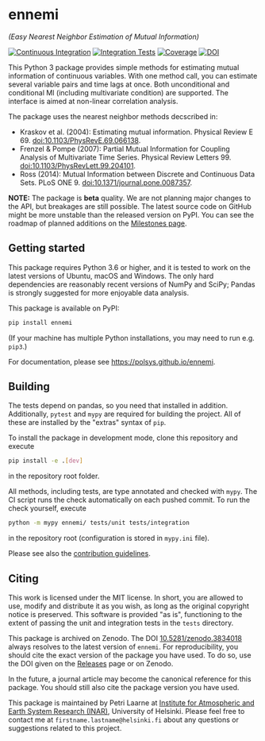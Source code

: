 # ennemi
_(Easy Nearest Neighbor Estimation of Mutual Information)_

[![Continuous Integration](https://github.com/polsys/ennemi/workflows/Continuous%20Integration/badge.svg?event=push)](https://github.com/polsys/ennemi/actions)
[![Integration Tests](https://github.com/polsys/ennemi/workflows/Integration%20Tests/badge.svg)](https://github.com/polsys/ennemi/actions)
[![Coverage](https://sonarcloud.io/api/project_badges/measure?project=polsys_ennemi&metric=coverage)](https://sonarcloud.io/dashboard?id=polsys_ennemi)
[![DOI](https://zenodo.org/badge/247088713.svg)](https://zenodo.org/badge/latestdoi/247088713)

This Python 3 package provides simple methods for estimating mutual information of continuous variables.
With one method call, you can estimate several variable pairs and time lags at once.
Both unconditional and conditional MI (including multivariate condition) are supported.
The interface is aimed at non-linear correlation analysis.

The package uses the nearest neighbor methods decscribed in:
- Kraskov et al. (2004): Estimating mutual information. Physical Review E 69.
  [doi:10.1103/PhysRevE.69.066138](https://dx.doi.org/10.1103/PhysRevE.69.066138).
- Frenzel & Pompe (2007): Partial Mutual Information for Coupling Analysis of
  Multivariate Time Series. Physical Review Letters 99.
  [doi:10.1103/PhysRevLett.99.204101](https://dx.doi.org/10.1103/PhysRevLett.99.204101).
- Ross (2014): Mutual Information between Discrete and Continuous Data Sets.
  PLoS ONE 9.
  [doi:10.1371/journal.pone.0087357](https://dx.doi.org/10.1371/journal.pone.0087357).

**NOTE:** The package is **beta** quality.
We are not planning major changes to the API, but breakages are still possible.
The latest source code on GitHub might be more unstable than the released version on PyPI.
You can see the roadmap of planned additions on the
[Milestones page](https://github.com/polsys/ennemi/milestones).


## Getting started

This package requires Python 3.6 or higher,
and it is tested to work on the latest versions of Ubuntu, macOS and Windows.
The only hard dependencies are reasonably recent versions of NumPy and SciPy;
Pandas is strongly suggested for more enjoyable data analysis.

This package is available on PyPI:
```sh
pip install ennemi
```
(If your machine has multiple Python installations, you may need to run e.g. `pip3`.)

For documentation, please see https://polsys.github.io/ennemi.


## Building

The tests depend on pandas, so you need that installed in addition.
Additionally, `pytest` and `mypy` are required for building the project.
All of these are installed by the "extras" syntax of `pip`.

To install the package in development mode, clone this repository and execute
```sh
pip install -e .[dev]
```
in the repository root folder.

All methods, including tests, are type annotated and checked with `mypy`.
The CI script runs the check automatically on each pushed commit.
To run the check yourself, execute
```sh
python -m mypy ennemi/ tests/unit tests/integration
```
in the repository root (configuration is stored in `mypy.ini` file).

Please see also the [contribution guidelines](CONTRIBUTING.md).


## Citing

This work is licensed under the MIT license.
In short, you are allowed to use, modify and distribute it as you wish, as long as
the original copyright notice is preserved.
This software is provided "as is", functioning to the extent of passing
the unit and integration tests in the `tests` directory.

This package is archived on Zenodo.
The DOI [10.5281/zenodo.3834018](https://doi.org/10.5281/zenodo.3834018)
always resolves to the latest version of `ennemi`.
For reproducibility, you should cite the exact version of the package you have used.
To do so, use the DOI given on the [Releases](https://github.com/polsys/ennemi/releases) page or on Zenodo.

In the future, a journal article may become the canonical reference for this package.
You should still also cite the package version you have used.

This package is maintained by Petri Laarne at
[Institute for Atmospheric and Earth System Research (INAR)](https://www.helsinki.fi/en/inar-institute-for-atmospheric-and-earth-system-research),
University of Helsinki.
Please feel free to contact me at `firstname.lastname@helsinki.fi`
about any questions or suggestions related to this project.
